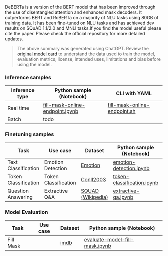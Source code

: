 DeBERTa is a version of the BERT model that has been improved through the use of disentangled attention and enhanced mask decoders. It outperforms BERT and RoBERTa on a majority of NLU tasks using 80GB of training data. It has been fine-tuned on NLU tasks and has achieved dev results on SQuAD 1.1/2.0 and MNLI tasks.If you find the model useful please cite the paper. 
Please check the official repository for more detailed updates.

> The above summary was generated using ChatGPT. Review the [original model card](https://huggingface.co/microsoft/deberta-base) to understand the data used to train the model, evaluation metrics, license, intended uses, limitations and bias before using the model.

### Inference samples

Inference type|Python sample (Notebook)|CLI with YAML
|--|--|--|
Real time|[fill-mask-online-endpoint.ipynb](https://aka.ms/azureml-infer-online-sdk-fill-mask)|[fill-mask-online-endpoint.sh](https://aka.ms/azureml-infer-online-cli-fill-mask)
Batch | todo


### Finetuning samples

Task|Use case|Dataset|Python sample (Notebook)|CLI with YAML
|---|--|--|--|--|
Text Classification|Emotion Detection|[Emotion](https://huggingface.co/datasets/dair-ai/emotion)|[emotion-detection.ipynb](https://aka.ms/azureml-ft-sdk-emotion-detection)|[emotion-detection.sh](https://aka.ms/azureml-ft-cli-emotion-detection)
Token Classification|Token Classification|[Conll2003](https://huggingface.co/datasets/conll2003)|[token-classification.ipynb](https://aka.ms/azureml-ft-sdk-token-classification)|[token-classification.sh](https://aka.ms/azureml-ft-cli-token-classification)
Question Answering|Extractive Q&A|[SQUAD (Wikipedia)](https://huggingface.co/datasets/squad)|[extractive-qa.ipynb](https://aka.ms/azureml-ft-sdk-extractive-qa)|[extractive-qa.sh](https://aka.ms/azureml-ft-cli-extractive-qa)


### Model Evaluation

|Task|Use case|Dataset|Python sample (Notebook)|
|---|--|--|--|
|Fill Mask||[imdb](https://huggingface.co/datasets/imdb)|[evaluate-model-fill-mask.ipynb](https://aka.ms/azureml-eval-sdk-fill-mask/)|
